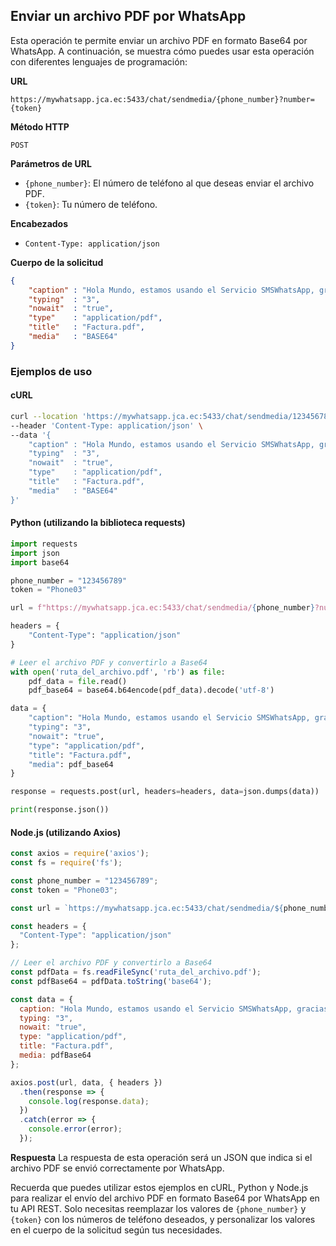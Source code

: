 ## Enviar un archivo PDF por WhatsApp

Esta operación te permite enviar un archivo PDF en formato Base64 por WhatsApp. A continuación, se muestra cómo puedes usar esta operación con diferentes lenguajes de programación:

**URL**
```
https://mywhatsapp.jca.ec:5433/chat/sendmedia/{phone_number}?number={token}
```

**Método HTTP**
```
POST
```

**Parámetros de URL**
- `{phone_number}`: El número de teléfono al que deseas enviar el archivo PDF.
- `{token}`: Tu número de teléfono.

**Encabezados**
- `Content-Type: application/json`

**Cuerpo de la solicitud**
```json
{
    "caption" : "Hola Mundo, estamos usando el Servicio SMSWhatsApp, gracias por su preferencia",
    "typing"  : "3",
    "nowait"  : "true",
    "type"    : "application/pdf",
    "title"   : "Factura.pdf",
    "media"   : "BASE64"
}
```

### Ejemplos de uso

#### cURL
```bash
curl --location 'https://mywhatsapp.jca.ec:5433/chat/sendmedia/123456789?number=Phone03' \
--header 'Content-Type: application/json' \
--data '{
    "caption" : "Hola Mundo, estamos usando el Servicio SMSWhatsApp, gracias por su preferencia",
    "typing"  : "3",
    "nowait"  : "true",
    "type"    : "application/pdf",
    "title"   : "Factura.pdf",
    "media"   : "BASE64"
}'
```

#### Python (utilizando la biblioteca requests)
```python
import requests
import json
import base64

phone_number = "123456789"
token = "Phone03"

url = f"https://mywhatsapp.jca.ec:5433/chat/sendmedia/{phone_number}?number={token}"

headers = {
    "Content-Type": "application/json"
}

# Leer el archivo PDF y convertirlo a Base64
with open('ruta_del_archivo.pdf', 'rb') as file:
    pdf_data = file.read()
    pdf_base64 = base64.b64encode(pdf_data).decode('utf-8')

data = {
    "caption": "Hola Mundo, estamos usando el Servicio SMSWhatsApp, gracias por su preferencia",
    "typing": "3",
    "nowait": "true",
    "type": "application/pdf",
    "title": "Factura.pdf",
    "media": pdf_base64
}

response = requests.post(url, headers=headers, data=json.dumps(data))

print(response.json())
```

#### Node.js (utilizando Axios)
```javascript
const axios = require('axios');
const fs = require('fs');

const phone_number = "123456789";
const token = "Phone03";

const url = `https://mywhatsapp.jca.ec:5433/chat/sendmedia/${phone_number}?number=${token}`;

const headers = {
  "Content-Type": "application/json"
};

// Leer el archivo PDF y convertirlo a Base64
const pdfData = fs.readFileSync('ruta_del_archivo.pdf');
const pdfBase64 = pdfData.toString('base64');

const data = {
  caption: "Hola Mundo, estamos usando el Servicio SMSWhatsApp, gracias por su preferencia",
  typing: "3",
  nowait: "true",
  type: "application/pdf",
  title: "Factura.pdf",
  media: pdfBase64
};

axios.post(url, data, { headers })
  .then(response => {
    console.log(response.data);
  })
  .catch(error => {
    console.error(error);
  });
```

**Respuesta**
La respuesta de esta operación será un JSON que indica si el archivo PDF se envió correctamente por WhatsApp.

Recuerda que puedes utilizar estos ejemplos en cURL, Python y Node.js para realizar el envío del archivo PDF en formato Base64 por WhatsApp en tu API REST. Solo necesitas reemplazar los valores de `{phone_number}` y `{token}` con los números de teléfono deseados, y personalizar los valores en el cuerpo de la solicitud según tus necesidades.
